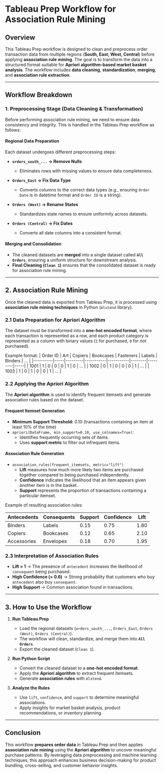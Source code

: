 # Tableau Prep Workflow for Association Rule Mining

## **Overview**
This Tableau Prep workflow is designed to clean and preprocess order transaction data from multiple regions (**South, East, West, Central**) before applying **association rule mining**. The goal is to transform the data into a structured format suitable for **Apriori algorithm-based market basket analysis**. The workflow includes **data cleaning**, **standardization**, **merging**, and **association rule extraction**.

---

## **Workflow Breakdown**

### **1. Preprocessing Stage (Data Cleaning & Transformation)**
Before performing association rule mining, we need to ensure data consistency and integrity. This is handled in the Tableau Prep workflow as follows:

#### **Regional Data Preparation**
Each dataset undergoes different preprocessing steps:
- **`orders_south_...` → Remove Nulls**  
  - Eliminates rows with missing values to ensure data completeness.
  
- **`Orders_East` → Fix Data Type**  
  - Converts columns to the correct data types (e.g., ensuring `Order Date` is in datetime format and `Order ID` is a string).

- **`Orders (West)` → Rename States**  
  - Standardizes state names to ensure uniformity across datasets.

- **`Orders (Central)` → Fix Dates**  
  - Converts all date columns into a consistent format.

#### **Merging and Consolidation**
- The cleaned datasets are **merged** into a single dataset called **`All Orders`**, ensuring a uniform structure for downstream analysis.
- **Final Cleaning (`Clean 1`)** ensures that the consolidated dataset is ready for association rule mining.

---

## **2. Association Rule Mining**
Once the cleaned data is exported from Tableau Prep, it is processed using **association rule mining techniques** in Python (`mlxtend` library).

### **2.1 Data Preparation for Apriori Algorithm**
The dataset must be transformed into a **one-hot encoded format**, where each transaction is represented as a row, and each product category is represented as a column with binary values (`1` for purchased, `0` for not purchased).

Example format:
| Order ID | Art | Copiers | Bookcases | Fasteners | Labels | Binders | ... |
|----------|-----|---------|-----------|-----------|--------|---------|-----|
| 1001     | 1   | 0       | 0         | 0         | 1      | 0       | ... |
| 1002     | 0   | 1       | 0         | 0         | 0      | 1       | ... |
| 1003     | 1   | 0       | 1         | 0         | 0      | 1       | ... |

### **2.2 Applying the Apriori Algorithm**
The **Apriori algorithm** is used to identify frequent itemsets and generate association rules based on the dataset.

#### **Frequent Itemset Generation**
- **Minimum Support Threshold:** 0.10 (transactions containing an item at least 10% of the time)
- `apriori(DataFrame, min_support=0.10, use_colnames=True)`:  
  - Identifies frequently occurring sets of items.
  - Uses **support metric** to filter out infrequent items.

#### **Association Rule Generation**
- `association_rules(frequent_itemsets, metric="lift")`  
  - **Lift** measures how much more likely two items are purchased together compared to being purchased independently.
  - **Confidence** indicates the likelihood that an item appears given another item is in the basket.
  - **Support** represents the proportion of transactions containing a particular itemset.

Example of resulting association rules:

| Antecedents      | Consequents  | Support | Confidence | Lift  |
|-----------------|-------------|---------|------------|-------|
| Binders        | Labels      | 0.15    | 0.75       | 1.80  |
| Copiers        | Bookcases   | 0.12    | 0.65       | 2.10  |
| Accessories    | Envelopes   | 0.18    | 0.70       | 1.95  |

### **2.3 Interpretation of Association Rules**
- **Lift > 1** → The presence of `antecedent` increases the likelihood of `consequent` being purchased.
- **High Confidence (> 0.6)** → Strong probability that customers who buy `antecedent` also buy `consequent`.
- **High Support** → Common association found in transactions.

---

## **3. How to Use the Workflow**
1. **Run Tableau Prep**  
   - Load the regional datasets (`orders_south_...`, `Orders_East`, `Orders (West)`, `Orders (Central)`).
   - The workflow will clean, standardize, and merge them into **`All Orders`**.
   - Export the cleaned dataset (`Clean 1`).

2. **Run Python Script**  
   - Convert the cleaned dataset to a **one-hot encoded format**.
   - Apply the **Apriori algorithm** to extract frequent itemsets.
   - Generate **association rules** with `mlxtend`.

3. **Analyze the Rules**  
   - Use `lift`, `confidence`, and `support` to determine meaningful associations.
   - Apply insights for market basket analysis, product recommendations, or inventory planning.

---

## **Conclusion**
This workflow **prepares order data** in Tableau Prep and then applies **association rule mining** using the **Apriori algorithm** to uncover meaningful purchase patterns. By leveraging data preprocessing and machine learning techniques, this approach enhances business decision-making for product bundling, cross-selling, and customer behavior insights.
